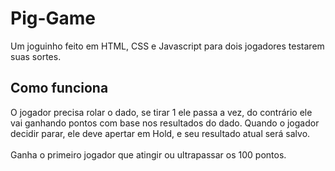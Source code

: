 # Pig-Game
Um joguinho feito em HTML, CSS e Javascript para dois jogadores testarem suas sortes.

## Como funciona
O jogador precisa rolar o dado, se tirar 1 ele passa a vez, do contrário ele vai ganhando pontos com base nos resultados do dado. Quando o jogador decidir parar, ele deve apertar em Hold, e seu resultado atual será salvo.
<br><br>
Ganha o primeiro jogador que atingir ou ultrapassar os 100 pontos.
